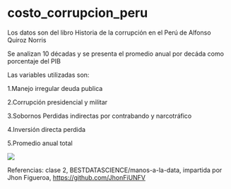 # costo_corrupcion_peru
Los datos son del libro  Historia de la corrupción en el Perú de Alfonso Quiroz Norris
 
Se analizan 10 décadas y se presenta el promedio anual por decáda como porcentaje del PIB

Las variables utilizadas son:

1.Manejo irregular deuda publica	

2.Corrupción presidencial y militar	

3.Sobornos	Perdidas indirectas por contrabando y narcotráfico	

4.Inversión directa perdida	

5.Promedio anual total


![](https://github.com/EvelynOr/costo_corrupcion_peru/blob/main/corrupci%C3%B3n_peru.png)


Referencias: clase 2, BESTDATASCIENCE/manos-a-la-data, impartida por Jhon Figueroa, https://github.com/JhonFiUNFV
